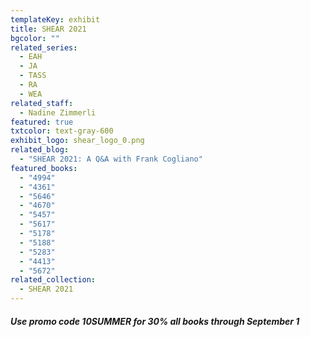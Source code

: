 ```yaml
---
templateKey: exhibit
title: SHEAR 2021
bgcolor: ""
related_series:
  - EAH
  - JA
  - TASS
  - RA
  - WEA
related_staff:
  - Nadine Zimmerli
featured: true
txtcolor: text-gray-600
exhibit_logo: shear_logo_0.png
related_blog:
  - "SHEAR 2021: A Q&A with Frank Cogliano"
featured_books:
  - "4994"
  - "4361"
  - "5646"
  - "4670"
  - "5457"
  - "5617"
  - "5178"
  - "5188"
  - "5283"
  - "4413"
  - "5672"
related_collection:
  - SHEAR 2021
---
```

##### Use promo code 10SUMMER for 30% all books through September 1